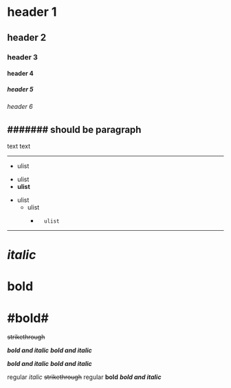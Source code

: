 # header 1
## header 2
### header 3
#### header 4
##### header 5
###### header 6
####### should be paragraph
---
text text
___

+ ulist
* ulist
* **ulist**
- ulist
    + ulist
        *       ulist
***
# _italic_
# **bold**
# **#bold#**
~~strikethrough~~

**_bold and italic_**
*__bold and italic__*

__*bold and italic*__
_**bold and italic**_

regular _italic_ ~~strikethrough~~ regular **bold** **_bold and italic_**